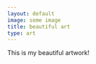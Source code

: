 ```yaml
---
layout: default
image: some image
title: beautiful art
type: art
---
```

This is my beautiful artwork!
